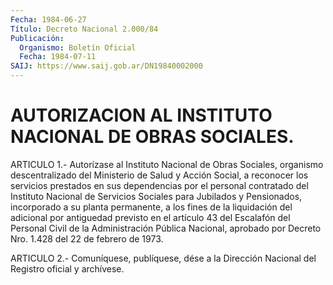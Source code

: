 ```yaml
---
Fecha: 1984-06-27
Título: Decreto Nacional 2.000/84
Publicación:
  Organismo: Boletín Oficial
  Fecha: 1984-07-11
SAIJ: https://www.saij.gob.ar/DN19840002000
---
```

# AUTORIZACION AL INSTITUTO NACIONAL DE OBRAS SOCIALES.

<a id="1"></a>
ARTICULO  1.-  Autorízase  al Instituto Nacional de Obras Sociales, organismo descentralizado del  Ministerio de Salud y Acción Social, a reconocer los servicios prestados  en  sus  dependencias  por  el personal  contratado  del  Instituto Nacional de Servicios Sociales para Jubilados y Pensionados,  incorporado  a su planta permanente, a  los  fines  de  la  liquidación  del  adicional  por  antiguedad previsto en el artículo 43 del Escalafón del Personal  Civil  de la Administración  Pública  Nacional,  aprobado por Decreto Nro. 1.428 del 22 de febrero de 1973.

<a id="2"></a>
ARTICULO  2.- Comuníquese, publíquese, dése a la Dirección Nacional del Registro oficial y archívese.